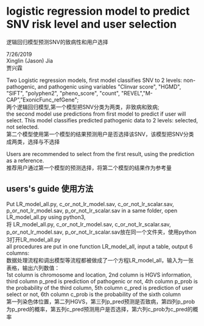 # logistic regression model to predict SNV risk level and user selection 
逻辑回归模型预测SNV的致病性和用户选择

7/26/2019  
Xinglin (Jason) Jia  
贾兴霖  

Two Logistic regression models, first model classifies SNV to 2 levels: non-pathogenic, and pathogenic
using variables "Clinvar score", "HGMD", "SIFT", "polyphen2", "pheno_score", "count", "REVEL","M-CAP”,”ExonicFunc_refGene";  
两个逻辑回归模型,第一个模型把SNV分类为两类，非致病和致病;  
the second model use predictions from first model to predict if user will select. This model classifies predicted pathogenic data to 2 levels: selected, not selected.  
第二个模型使用第一个模型的结果预测用户是否选择该SNV，该模型把SNV分类成两类，选择与不选择  


Users are recommended to select from the first result, using the prediction as a reference.  
推荐用户通过第一个模型的预测选择，将第二个模型的结果作为参考量  


## users's guide 使用方法 
Put LR_model_all.py, c_or_not_lr_model.sav, c_or_not_lr_scalar.sav, p_or_not_lr_model.sav, p_or_not_lr_scalar.sav in a same folder, open LR_model_all.py using python3,  
将 LR_model_all.py, c_or_not_lr_model.sav, c_or_not_lr_scalar.sav, p_or_not_lr_model.sav, p_or_not_lr_scalar.sav放在同一个文件夹，使用python 3打开LR_model_all.py  
all procedures are put in one function LR_model_all, input a table, output 6 columns:  
数据处理流程和调出模型等流程都被做成了一个方程LR_model_all，输入为一张表格，输出六列数值：  
1st column is chromosome and location, 2nd column is HGVS information, third column p_pred is prediction of pathogenic or not, 4th column p_prob is the probability of the third column, 5th column c_pred is prediction of user select or not, 6th column c_prob is the probability of the sixth column  
第一列染色体位置，第二列HGVS，第三列p_pred预测是否致病，第四列p_prob为p_pred的概率，第五列c_pred预测用户是否选择，第六列c_prob为c_pred的概率
